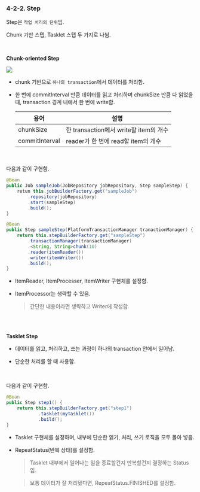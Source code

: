 ### 4-2-2. Step

Step은 `작업 처리의 단위`임.

Chunk 기반 스텝, Tasklet 스텝 두 가지로 나뉨.

<br>

**Chunk-oriented Step**

![](https://docs.spring.io/spring-batch/docs/current/reference/html/images/chunk-oriented-processing-with-item-processor.png)

- chunk 기반으로 `하나의 transaction`에서 데이터를 처리함.

- 한 번에 commitInterval 만큼 데이터를 읽고 처리하며 chunkSize 만큼 다 읽었을 때, transaction 경계 내에서 한 번에 write함.

    |용어|설명|
    |--|--|
    |chunkSize|한 transaction에서 write할 item의 개수|
    |commitInterval|reader가 한 번에 read할 item의 개수|

<br>

다음과 같이 구현함.

```java
@Bean
public Job sampleJob(JobRepository jobRepository, Step sampleStep) {
    retun this.jobBuilderFactory.get("sampleJob")
        .repository(jobRepository)
        .start(sampleStep)
        .build();
}

@Bean
public Step sampleStep(PlatformTransactionManager tranactionManager) {
    return this.stepBuilderFactory.get("sampleStep")
        .transactionManager(transactionManager)
        .<String, String>chunk(10)
        .reader(itemReader())
        .writer(itemWriter())
        .build();
}
```
- ItemReader, ItemProcesser, ItemWriter 구현체를 설정함.

- ItemProcessor는 생략할 수 있음.
    > 간단한 내용이라면 생략하고 Writer에 작성함.

<br>

<br>

**Tasklet Step**

- 데이터를 읽고, 처리하고, 쓰는 과정이 하나의 transaction 안에서 일어남.

- 단순한 처리를 할 때 사용함.

<br>

다음과 같이 구현함.

```java
@Bean
public Step step1() {
    return this.stepBuilderFactory.get("step1")
            .tasklet(myTasklet())
            .build();
}
```
-  Tasklet 구현체를 설정하며, 내부에 단순한 읽기, 처리, 쓰기 로직을 모두 몰아 넣음.

- RepeatStatus(반복 상태)를 설정함.
    > Tasklet 내부에서 일어나는 일을 종료할건지 반복할건지 결정하는 Status임.

    > 보통 데이터가 잘 처리됐다면, RepeatStatus.FINISHED를 설정함.